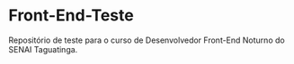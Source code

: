 # Front-End-Teste
Repositório de teste para o curso de Desenvolvedor Front-End Noturno do SENAI Taguatinga.
